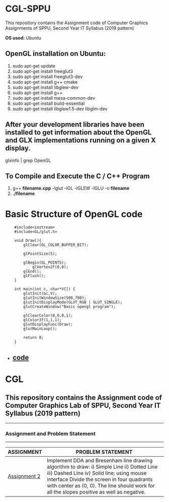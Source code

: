 # CGL-SPPU
This repository contains the Assignment code of Computer Graphics  Assignments of SPPU, Second Year IT Syllabus (2019 pattern)

**OS used:** Ubuntu
## OpenGL installation on Ubuntu:
1. sudo apt-get update
2. sudo apt-get install freeglut3
3. sudo apt-get install freeglut3-dev
4. sudo apt-get install g++ cmake
5. sudo apt-get install libglew-dev
6. sudo apt-get install g++
7. sudo apt-get install mesa-common-dev
8. sudo apt-get install build-essential
9. sudo apt-get install libglew1.5-dev libglm-dev

## After your development libraries have been installed to get information about the OpenGL and GLX implementations running on a given X display.
glxinfo | grep OpenGL

## To Compile and Execute the C / C++ Program
1. g++ **filename.cpp** -lglut -lGL -lGLEW -lGLU -o **filename**
2. **./filename**

# Basic Structure of OpenGL code
```c++:
	#include<iostream>
	#include<GL/glut.h>
	
	void Draw(){
		glClear(GL_COLOR_BUFFER_BIT);
		
		glPointSize(5);
		
		glBegin(GL_POINTS);
			glVertex2f(0,0);
		glEnd();
		glFlush();
	}
	
	int main(int c, char*V[]) {
		glutInit(&c,V);
		glutInitWindowSize(500,700);	
		glutInitDisplayMode(GLUT_RGB | GLUT_SINGLE);
		glutCreateWindow("Basic opengl program");
		
		glClearColor(0,0,0,1);	
		glColor3f(1,1,1);
		glutDisplayFunc(Draw);
		glutMainLoop();
		
		return 0;
	} 
```
* ## [code](https://github.com/khan-mujeeb/CGL-SPPU/tree/main/Basic%20Structure)

# CGL
## This repository contains the Assignment code of Computer Graphics Lab of SPPU, Second Year IT Syllabus (2019 pattern)
***

### Assignment and Problem Statement
---
|ASSIGNMENT| PROBLEM STATEMENT|
|----------|-----------------|
|[Assignment 2](https://github.com/khan-mujeeb/CGL-SPPU/tree/main/Assignment2)|Implement DDA and Bresenham line drawing algorithm to draw: i) Simple Line ii) Dotted Line iii) Dashed Line iv) Solid line; using mouse interface Divide the screen in four quadrants with center as (0, 0). The line should work for all the slopes positive as well as negative.|
